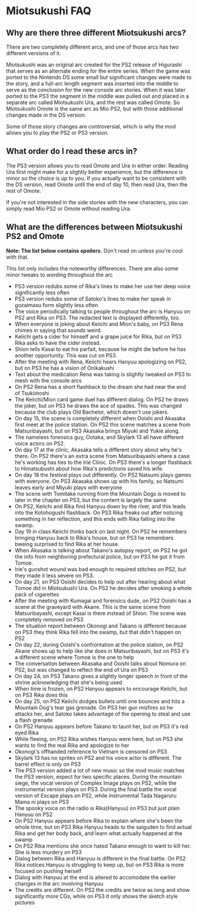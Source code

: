# Miotsukushi FAQ

## Why are there three different Miotsukushi arcs?

There are two completely different arcs, and one of those arcs has two different versions of it.

Miotsukushi was an original arc created for the PS2 release of Higurashi that serves as an alternate ending for the entire series. When the game was ported to the Nintendo DS some small but significant changes were made to the story, and a full-arc length segment was inserted into the middle to serve as the conclusion for the new console arc stories. When it was later ported to the PS3 the segment in the middle was pulled out and placed in a separate arc called Miotsukushi Ura, and the rest was called Omote. So Miotsukushi Omote is the same arc as Mio PS2, but with those additional changes made in the DS version.

Some of those story changes are controversial, which is why the mod allows you to play the PS2 or PS3 version.

## What order do I read these arcs in?

The PS3 version allows you to read Omote and Ura in either order. Reading Ura first might make for a slightly better experience, but the difference is minor so the choice is up to you. If you actually want to be consistent with the DS version, read Omote until the end of day 10, then read Ura, then the rest of Omote.

If you're not interested in the side stories with the new characters, you can simply read Mio PS2 or Omote without reading Ura.

## What are the differences between Miotsukushi PS2 and Omote

**Note: The list below contains spoilers.** Don't read on unless you're cool with that.

This list only includes the noteworthy differences. There are also some minor tweaks to wording throughout the arc

- PS3 version redubs some of Rika's lines to make her use her deep voice significantly less often
- PS3 version redubs some of Satoko's lines to make her speak in gozaimasu form slightly less often
- The voice periodically talking to people throughout the arc is Hanyuu on PS2 and Rika on PS3. The redacted text is displayed differently, too.
- When everyone is joking about Keiichi and Mion's baby, on PS3 Rena chimes in saying that sounds weird.
- Keiichi gets a cider for himself and a grape juice for Rika, but on PS3 Rika asks to have the cider instead.
- Shion tells Kasai to eat his parfait, because he might die before he has another opportunity. This was cut on PS3.
- After the meeting with Rena, Keiichi hears Hanyuu apologizing on PS2, but on PS3 he has a vision of Onikakushi
- Text about the medication Rena was taking is slightly tweaked on PS3 to mesh with the console arcs
- On PS2 Rena has a short flashback to the dream she had near the end of Tsukiotoshi
- The Keiichi/Mion card game duel has different dialog. On PS2 he draws the joker, but on PS3 he draws the ace of spades. This was changed because the club plays Old Bachelor, which doesn't use jokers.
- On day 15, the scene is completely different when Ooishi and Akasaka first meet at the police station. On PS2 this scene matches a scene from Matsuribayashi, but on PS3 Akasaka brings Miyuki and Yukie along.
- The nameless forensics guy, Ootaka, and Skylark 13 all have different voice actors on PS2.
- On day 17 at the clinic, Akasaka tells a different story about why he's there. On PS2 there's an extra scene from Matsuribayashi where a case he's working has ties to the Irie Clinic. On PS3 there's a longer flashback to Himatsubushi about how Rika's predictions saved his wife.
- On day 18 the festival plays out differently. On PS2 Natsumi plays games with everyone. On PS3 Akasaka shows up with his family, so Natsumi leaves early and Miyuki plays with everyone
- The scene with Tomitake running from the Mountain Dogs is moved to later in the chapter on PS3, but the content is largely the same
- On PS2, Keiichi and Rika find Hanyuu down by the river, and this leads into the Kotohogushi flashback. On PS3 Rika freaks out after noticing something in her reflection, and this ends with Rika falling into the swamp.
- Day 19 in class Keiichi thinks back on last night. On PS2 he remembers bringing Hanyuu back to Rika's house, but on PS3 he remembers bweing surprised to find Rika at her house. 
- When Akasaka is talking about Takano's autopsy report, on PS2 he got the info from neighboring prefectural police, but on PS3 he got it from Tomoe.
- Irie's gunshot wound was bad enough to required stitches on PS2, but they made it less severe on PS3.
- On day 21, on PS3 Ooishi decides to help out after hearing about what Tomoe did in Miotsukushi Ura. On PS2 he decides after smoking a whole pack of cigarettes
- After the meeting with Kumagai and forensics dude, on PS2 Ooishi has a scene at the graveyard with Akane. This is the same scene from Matsuribayashi, except Kasai is there instead of Shion. The scene was completely removed on PS3
- The situation report between Okonogi and Takano is different because on PS3 they think Rika fell into the swamp, but that didn't happen on PS2
- On day 22, during Ooishi's confrontation at the police station, on PS2 Akane shows up to help like she does in Matsuribayashi, but on PS3 it's a different scene where Tomoe is the one to help
- The conversation between Akasaka and Ooishi talks about Nomura on PS2, but was changed to reflect the end of Ura on PS3
- On day 24, on PS3 Takano gives a slightly longer speech in front of the shrine acknowledging that she's being used
- When time is frozen, on PS2 Hanyuu appears to encourage Keiichi, but on PS3 Rika does this
- On day 25, on PS2 Keiichi dodges bullets until one bounces and hits a Mountain Dog's tear gas grenade. On PS3 her gun misfires so he attacks her, and Satoko takes advantage of the opening to steal and use a flash grenade
- On PS2 Hanyuu appears before Takano to taunt her, but on PS3 it's red eyed Rika
- While fleeing, on PS2 Rika wishes Hanyuu were here, but on PS3 she wants to find the real Rika and apologize to her
- Okonogi's offhanded reference to Vietnam is censored on PS3
- Skylark 13 has no sprites on PS2 and his voice actor is different. The barrel effect is only on PS3
- The PS3 version added a lot of new music so the mod music matches the PS3 version, expect for two specific places. During the mountain siege, the vocal version of Complex Image plays on PS2, while the instrumental version plays on PS3. During the final battle the vocal version of Escape plays on PS2, while instrumental Tada Nagaruru Mama ni plays on PS3
- The spooky voice on the radio is Rika(Hanyuu) on PS3 but just plain Hanyuu on PS2
- On PS2 Hanyuu appears before Rika to explain where she's been the whole time, but on PS3 Rika Hanyuu heads to the saiguden to find actual Rika and get her body back, and learn what actually happened at the swamp
- On PS2 Rika mentions she once hated Takano enough to want to kill her. She is less murdery on PS3
- Dialog between Rika and Hanyuu is different in the final battle. On PS2 Rika notices Hanyuu is struggling to keep up, but on PS3 Rika is more focused on pushing herself
- Dialog with Hanyuu at the end is altered to accomodate the earlier changes in the arc involving Hanyuu
- The credits are different. On PS2 the credits are twice as long and show significantly more CGs, while on PS3 it only shows the sketch style pictures
